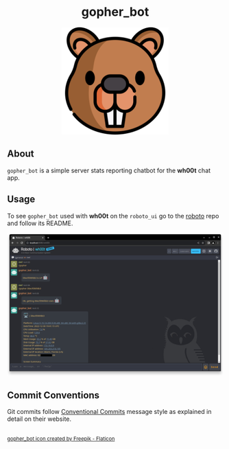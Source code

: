 <h1 align="center">gopher_bot</h1>

<div align="center">
	<img src="assets/gopher_bot.png" width="250" title="gopher logo">
</div>

## About
`gopher_bot` is a simple server stats reporting chatbot for the **wh00t** chat app.

## Usage
To see `gopher_bot` used with **wh00t** on the `roboto_ui` go to the [roboto](https://github.com/roboto84/roboto) repo and follow its README.

<div align="center">
	<img src="assets/gopher_bot_1.png" title="gopher_bot">
</div>

## Commit Conventions
Git commits follow [Conventional Commits](https://www.conventionalcommits.org) message style as explained in detail on their website.

<br/>
<sup>
    <a href="https://www.flaticon.com/free-icons/beaver" title="beaver icons">
        gopher_bot icon created by Freepik - Flaticon
    </a>
</sup>

